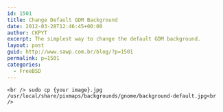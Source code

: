 ```yaml
---
id: 1501
title: Change Default GDM Background
date: 2012-03-28T12:46:45+00:00
author: CKPYT
excerpt: The simplest way to change the default GDM background.
layout: post
guid: http://www.sawp.com.br/blog/?p=1501
permalink: p=1501
categories:
  - FreeBSD
---
```

`<br />
sudo cp {your image}.jpg /usr/local/share/pixmaps/backgrounds/gnome/background-default.jpg<br />
`
